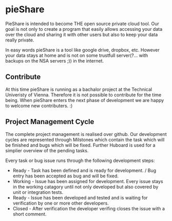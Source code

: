 pieShare
========

PieShare is intended to become THE open source private cloud tool. Our goal is not only to create a program that easily allows accessing your data over the cloud and sharing it with other users but also to keep your data really private.

In easy words pieShare is a tool like google drive, dropbox, etc. However your data stays at home and is not on some trustfull server(?... with backups on the NSA servers ;)) in the internet.

Contribute
----------

At this time pieShare is running as a bachalor project at the Technical Univeristy of Vienna. Therefore it is not possible to contribute for the time being. When pieShare enters the next phase of development we are happy to welcome new contributers. :)

Project Management Cycle
------------------------

The complete project management is realised over github. Our development cycles are represented through Milstones which contain the task which will be finished and bugs which will be fixed. Further Huboard is used for a simplier overview of the pending tasks.

Every task or bug issue runs through the following development steps:
* Ready - Task has been defined and is ready for development. / Bug entry has been accepted as bug and will be fixed.
* Working - Issue has been assigned for development. Every issue stays in the working catagory until not only developed but also covered by unit or integration tests.
* Ready - Issue has been developed and tested and is waiting for verification by one or more other developers.
* Closed - After verification the developer verifing closes the issue with a short comment.
